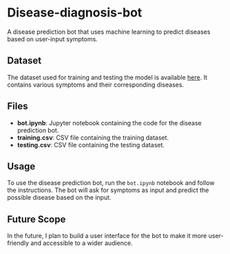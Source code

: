 # Disease-diagnosis-bot
A disease prediction bot that uses machine learning to predict diseases based on user-input symptoms.

## Dataset
The dataset used for training and testing the model is available [here](https://www.kaggle.com/datasets/kaushil268/disease-prediction-using-machine-learning). It contains various symptoms and their corresponding diseases.

## Files
- **bot.ipynb**: Jupyter notebook containing the code for the disease prediction bot.
- **training.csv**: CSV file containing the training dataset.
- **testing.csv**: CSV file containing the testing dataset.

## Usage
To use the disease prediction bot, run the `bot.ipynb` notebook and follow the instructions. The bot will ask for symptoms as input and predict the possible disease based on the input.

## Future Scope
In the future, I plan to build a user interface for the bot to make it more user-friendly and accessible to a wider audience.
